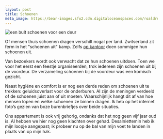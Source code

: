 ```yaml
---
layout: post
title: Schoenen
meta_image: https://bear-images.sfo2.cdn.digitaloceanspaces.com/roaldruiter-1682230759-0.jpg
---
```


![een bult schoenen voor een deur](https://bear-images.sfo2.cdn.digitaloceanspaces.com/roaldruiter-1682230759-0.jpg)

Of mensen thuis schoenen dragen verschilt nogal per land. Zwitserland zit ferm in het "schoenen uit" kamp. Zelfs [op kantoor](https://roaldin.ch/kantoorpantoffels/) doen sommigen hun schoenen uit.

Van bezoekers wordt ook verwacht dat ze hun schoenen uitdoen. Toen we voor het eerst een feestje organiseerden, trok iedereen zijn schoenen uit bij de voordeur. De verzameling schoenen bij de voordeur was een komisch gezicht.

Naast hygiëne en comfort is er nog een derde reden om schoenen uit te trekken: geluidsoverlast voor de onderburen. Al zijn de meningen verdeeld of de schoenen juist aan of uit moeten. Waarschijnlijk hangt dit af van hoe mensen lopen en welke schoenen ze binnen dragen. Ik heb op het internet foto’s gezien van boze burenbriefjes over beide situaties.

Ons appartement is ook vrij gehorig, ondanks dat het nog geen vijf jaar oud is. Al hebben we hier nog geen klachten over gehad. Desalniettemin heb ik mijn loopje aangepast; ik probeer nu op de bal van mijn voet te landen in plaats van op mijn hak.
